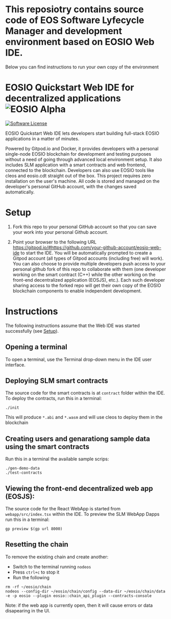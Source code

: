 # This reposiotry contains source code of EOS Software Lyfecycle Manager and development environment based on EOSIO Web IDE. 
Below you can find instructions to run your own copy of the environment

# EOSIO Quickstart Web IDE for decentralized applications ![EOSIO Alpha](https://img.shields.io/badge/EOSIO-Alpha-blue.svg)

[![Software License](https://img.shields.io/badge/license-MIT-lightgrey.svg)](./LICENSE)

EOSIO Quickstart Web IDE lets developers start building full-stack EOSIO applications in a matter of minutes. 

Powered by Gitpod.io and Docker, it provides developers with a personal single-node EOSIO blockchain for development and testing purposes without a need of going through advanced local environment setup. It also includes SLM application with a smart contracts and web frontend, connected to the blockchain. Developers can also use EOSIO tools like cleos and  eosio.cdt straight out of the box. This project requires zero installation on the user's machine. All code is stored and managed on the developer's personal GitHub account, with the changes saved automatically.


# Setup

1. Fork this repo to your personal GitHub account so that you can save your work into your personal Github account.

2. Point your browser to the following URL https://gitpod.io/#https://github.com/your-github-account/eosio-web-ide to start the IDE. You will be automatically prompted to create a Gitpod account (all types of Gitpod accounts (including free) will work). You can also choose to provide multiple developers push access to your personal github fork of this repo to collaborate with them (one developer working on the smart contract (C++) while the other working on the front-end decentralized application (EOSJS), etc.). Each such developer sharing access to the forked repo will get their own copy of the EOSIO blockchain components to enable independent development.


# Instructions

The following instructions assume that the Web IDE was started successfully (see [Setup](#setup)).

## Opening a terminal

To open a terminal, use the Terminal drop-down menu in the IDE user interface.

## Deploying SLM smart contracts

The source code for the smart contracts is at `contract` folder within the IDE. To deploy the contracts, run this in a terminal:

```
./init

```

This will produce `*.abi` and `*.wasm` and will use cleos to deploy them in the blockchain


## Creating users and genarationg sample data using the smart contracts

Run this in a terminal the available sample scrips:
```
./gen-demo-data
./test-contracts
```


## Viewing the front-end decentralized web app (EOSJS):

The source code for the React WebApp is started from `webapp/src/index.tsx` within the IDE. To preview the SLM WebApp Dapps run this in a terminal:

```
gp preview $(gp url 8000)

```

## Resetting the chain

To remove the existing chain and create another:

* Switch to the terminal running `nodeos`
* Press `ctrl+c` to stop it
* Run the following

```
rm -rf ~/eosio/chain
nodeos --config-dir ~/eosio/chain/config --data-dir ~/eosio/chain/data -e -p eosio --plugin eosio::chain_api_plugin --contracts-console

```

Note: if the web app is currently open, then it will cause errors or data disapearing in the UI. 

